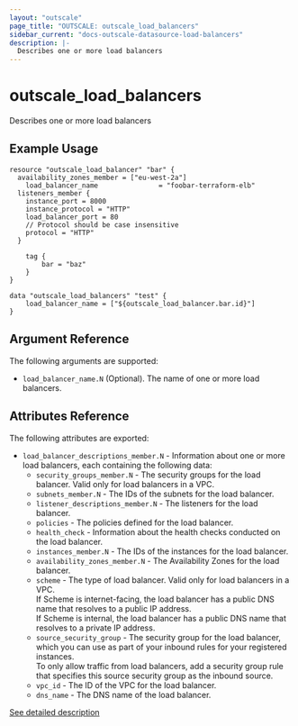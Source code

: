```yaml
---
layout: "outscale"
page_title: "OUTSCALE: outscale_load_balancers"
sidebar_current: "docs-outscale-datasource-load-balancers"
description: |-
  Describes one or more load balancers
---
```


# outscale_load_balancers

Describes one or more load balancers

## Example Usage

```hcl
resource "outscale_load_balancer" "bar" {
  availability_zones_member = ["eu-west-2a"]
	load_balancer_name               = "foobar-terraform-elb"
  listeners_member {
    instance_port = 8000
    instance_protocol = "HTTP"
    load_balancer_port = 80
    // Protocol should be case insensitive
    protocol = "HTTP"
  }

	tag {
		bar = "baz"
	}
}

data "outscale_load_balancers" "test" {
	load_balancer_name = ["${outscale_load_balancer.bar.id}"]
}
```

## Argument Reference

The following arguments are supported:

* `load_balancer_name.N` (Optional). The name of one or more load balancers.

## Attributes Reference

The following attributes are exported:
* `load_balancer_descriptions_member.N` - Information about one or more load balancers, each containing the following data:
  - `security_groups_member.N` - The security groups for the load balancer. Valid only for load balancers in a VPC.
  - `subnets_member.N` - The IDs of the subnets for the load balancer.
  - `listener_descriptions_member.N` - The listeners for the load balancer. 
  - `policies` - The policies defined for the load balancer.
  - `health_check` - Information about the health checks conducted on the load balancer.
  - `instances_member.N` - The IDs of the instances for the load balancer.
  - `availability_zones_member.N` - The Availability Zones for the load balancer.
  - `scheme` - The type of load balancer. Valid only for load balancers in a VPC.\
If Scheme is internet-facing, the load balancer has a public DNS name that resolves to a public IP address.\
If Scheme is internal, the load balancer has a public DNS name that resolves to a private IP address.
  - `source_security_group` - The security group for the load balancer, which you can use as part of your inbound rules for your registered instances.\
To only allow traffic from load balancers, add a security group rule that specifies this source security group as the inbound source.
  - `vpc_id` - The ID of the VPC for the load balancer.
  - `dns_name` - The DNS name of the load balancer.

[See detailed description](http://docs.outscale.com/api_lbu/operations/Action_DescribeLoadBalancers_get.html#_api_lbu-action_describeloadbalancers_get)
